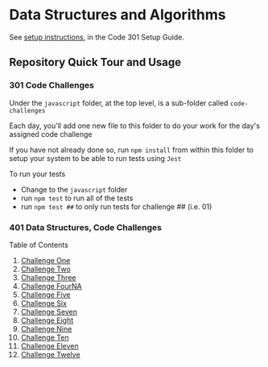 # Data Structures and Algorithms

See [setup instructions](https://codefellows.github.io/setup-guide/code-301/3-code-challenges), in the Code 301 Setup Guide.

## Repository Quick Tour and Usage

### 301 Code Challenges

Under the `javascript` folder, at the top level, is a sub-folder called `code-challenges`

Each day, you'll add one new file to this folder to do your work for the day's assigned code challenge

If you have not already done so, run `npm install` from within this folder to setup your system to be able to run tests using `Jest`

To run your tests

- Change to the `javascript` folder
- run `npm test` to run all of the tests
- run `npm test ##` to only run tests for challenge ## (i.e. 01)

### 401 Data Structures, Code Challenges

Table of Contents

1. [Challenge One](javascript/old401/CC401Class01/README.md)
2. [Challenge Two](javascript/old401/CC401Class02/README.md)
3. [Challenge Three](javascript/old401/CC401Class03/README.md)
4. [Challenge FourNA]()
5. [Challenge Five](javascript/linked-list/README.md)
6. [Challenge Six](javascript/)
7. [Challenge Seven](javascript/)
8. [Challenge Eight](javascript/linked-list/linked-list-zip/README.md)
9. [Challenge Nine](javascript/)
10. [Challenge Ten](javascript/linked-list/stacks-and-queues/README.md)
11. [Challenge Eleven]()
12. [Challenge Twelve](javascript/linked-list/stacks-and-queues/stack-queue-animal-shelter/README.md)
